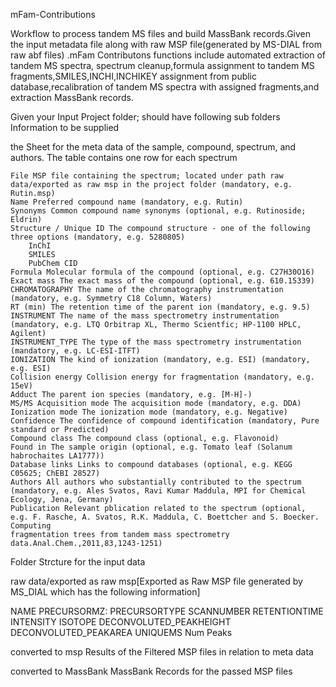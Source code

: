 

mFam-Contributions

Workflow to process tandem MS files and build MassBank records.Given the input metadata file along with raw MSP file(generated by MS-DIAL from raw abf files) .mFam Contributons functions include automated extraction of tandem MS spectra, spectrum cleanup,formula assignment to tandem MS fragments,SMILES,INCHI,INCHIKEY assignment from public database,recalibration of tandem MS spectra with assigned fragments,and extraction MassBank records.

Given your Input Project folder; should have following sub folders Information to be supplied

the Sheet for the meta data of the sample, compound, spectrum, and authors. The table contains one row for each spectrum

    File MSP file containing the spectrum; located under path raw data/exported as raw msp in the project folder (mandatory, e.g. Rutin.msp)
    Name Preferred compound name (mandatory, e.g. Rutin)
    Synonyms Common compound name synonyms (optional, e.g. Rutinoside; Eldrin)
    Structure / Unique ID The compound structure - one of the following three options (mandatory, e.g. 5280805)
        InChI
        SMILES
        PubChem CID
    Formula Molecular formula of the compound (optional, e.g. C27H30O16)
    Exact mass The exact mass of the compound (optional, e.g. 610.15339)
    CHROMATOGRAPHY The name of the chromatography instrumentation (mandatory, e.g. Symmetry C18 Column, Waters)
    RT (min) The retention time of the parent ion (mandatory, e.g. 9.5)
    INSTRUMENT The name of the mass spectrometry instrumentation (mandatory, e.g. LTQ Orbitrap XL, Thermo Scientfic; HP-1100 HPLC, Agilent)
    INSTRUMENT_TYPE The type of the mass spectrometry instrumentation (mandatory, e.g. LC-ESI-ITFT)
    IONIZATION The kind of ionization (mandatory, e.g. ESI) (mandatory, e.g. ESI)
    Collision energy Collision energy for fragmentation (mandatory, e.g. 15eV)
    Adduct The parent ion species (mandatory, e.g. [M-H]-)
    MS/MS Acquisition mode The acquisition mode (mandatory, e.g. DDA)
    Ionization mode The ionization mode (mandatory, e.g. Negative)
    Confidence The confidence of compound identification (mandatory, Pure standard or Predicted)
    Compound class The compound class (optional, e.g. Flavonoid)
    Found in The sample origin (optional, e.g. Tomato leaf (Solanum habrochaites LA1777))
    Database links Links to compound databases (optional, e.g. KEGG C05625; ChEBI 28527)
    Authors All authors who substantially contributed to the spectrum (mandatory, e.g. Ales Svatos, Ravi Kumar Maddula, MPI for Chemical Ecology, Jena, Germany)
    Publication Relevant pblication related to the spectrum (optional, e.g. F. Rasche, A. Svatos, R.K. Maddula, C. Boettcher and S. Boecker. Computing
    fragmentation trees from tandem mass spectrometry data.Anal.Chem.,2011,83,1243-1251)                                                                              

Folder Strcture for the input data 

raw data/exported as raw msp[Exported as Raw MSP file generated by MS_DIAL which has the following information]

NAME
PRECURSORMZ: 
PRECURSORTYPE
SCANNUMBER
RETENTIONTIME
INTENSITY
ISOTOPE
DECONVOLUTED_PEAKHEIGHT
DECONVOLUTED_PEAKAREA
UNIQUEMS
Num Peaks

converted to msp
Results of the Filtered MSP files in relation to meta data 

converted to MassBank
MassBank Records for the passed MSP files
